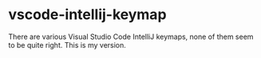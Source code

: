 # vscode-intellij-keymap
There are various Visual Studio Code IntelliJ keymaps, none of them seem to be quite right. This is my version.
